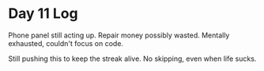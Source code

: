 # Day 11 Log

Phone panel still acting up.
Repair money possibly wasted.
Mentally exhausted, couldn't focus on code.

Still pushing this to keep the streak alive.
No skipping, even when life sucks.
